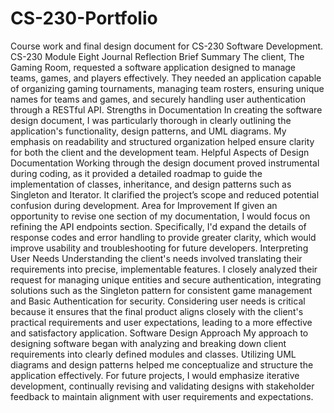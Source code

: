 # CS-230-Portfolio
Course work and final design document for CS-230 Software Development.
CS-230 Module Eight Journal Reflection
Brief Summary
The client, The Gaming Room, requested a software application designed to manage teams, games, and players effectively. They needed an application capable of organizing gaming tournaments, managing team rosters, ensuring unique names for teams and games, and securely handling user authentication through a RESTful API.
Strengths in Documentation
In creating the software design document, I was particularly thorough in clearly outlining the application's functionality, design patterns, and UML diagrams. My emphasis on readability and structured organization helped ensure clarity for both the client and the development team.
Helpful Aspects of Design Documentation
Working through the design document proved instrumental during coding, as it provided a detailed roadmap to guide the implementation of classes, inheritance, and design patterns such as Singleton and Iterator. It clarified the project’s scope and reduced potential confusion during development.
Area for Improvement
If given an opportunity to revise one section of my documentation, I would focus on refining the API endpoints section. Specifically, I'd expand the details of response codes and error handling to provide greater clarity, which would improve usability and troubleshooting for future developers.
Interpreting User Needs
Understanding the client's needs involved translating their requirements into precise, implementable features. I closely analyzed their request for managing unique entities and secure authentication, integrating solutions such as the Singleton pattern for consistent game management and Basic Authentication for security. Considering user needs is critical because it ensures that the final product aligns closely with the client's practical requirements and user expectations, leading to a more effective and satisfactory application.
Software Design Approach
My approach to designing software began with analyzing and breaking down client requirements into clearly defined modules and classes. Utilizing UML diagrams and design patterns helped me conceptualize and structure the application effectively. For future projects, I would emphasize iterative development, continually revising and validating designs with stakeholder feedback to maintain alignment with user requirements and expectations.
